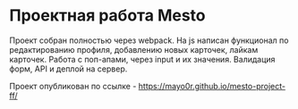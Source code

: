 # Проектная работа Mesto
Проект собран полностью через webpack.
На js написан функционал по редактированию профиля, добавлению новых карточек, лайкам карточек. 
Работа с поп-апами, через input и их значения.
Валидация форм, API и деплой на сервер.

Проект опубликован по ссылке - https://mayo0r.github.io/mesto-project-ff/
